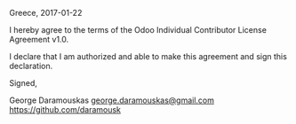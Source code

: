 Greece, 2017-01-22

I hereby agree to the terms of the Odoo Individual Contributor License
Agreement v1.0.

I declare that I am authorized and able to make this agreement and sign this
declaration.

Signed,

George Daramouskas george.daramouskas@gmail.com https://github.com/daramousk
